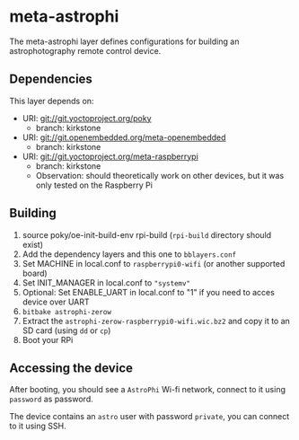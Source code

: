 # meta-astrophi

The meta-astrophi layer defines configurations for building an astrophotography remote
control device.

## Dependencies

This layer depends on:

* URI: <git://git.yoctoproject.org/poky>
  * branch: kirkstone
* URI: <git://git.openembedded.org/meta-openembedded>
  * branch: kirkstone
* URI: <git://git.yoctoproject.org/meta-raspberrypi>
  * branch: kirkstone
  * Observation: should theoretically work on other devices, but it was only tested on the Raspberry Pi
  
## Building

1. source poky/oe-init-build-env rpi-build (`rpi-build` directory should exist)
2. Add the dependency layers and this one to `bblayers.conf` 
3. Set MACHINE in local.conf to `raspberrypi0-wifi` (or another supported board)
4. Set INIT_MANAGER in local.conf to `"systemv"`
5. Optional: Set ENABLE_UART in local.conf to "1" if you need to acces device over UART
6. `bitbake astrophi-zerow`
7. Extract the `astrophi-zerow-raspberrypi0-wifi.wic.bz2` and copy it to an SD card (using `dd` or `cp`)
8. Boot your RPi

## Accessing the device

After booting, you should see a `AstroPhi` Wi-fi network, connect to it using `password` as password. 

The device contains an `astro` user with password `private`, you can connect to it using SSH.
